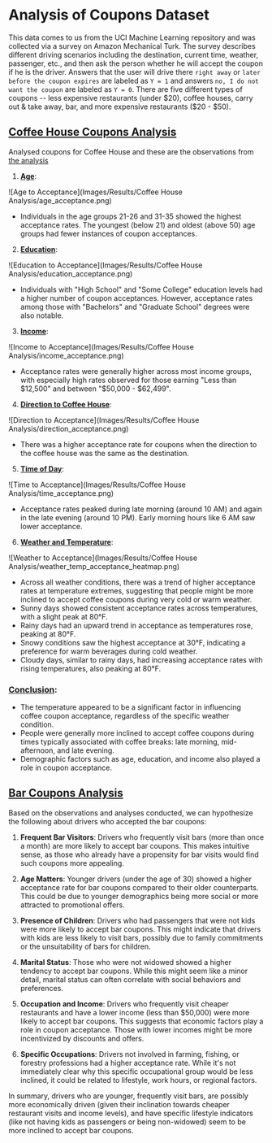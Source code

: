 # Analysis of Coupons Dataset
This data comes to us from the UCI Machine Learning repository and was collected via a survey on Amazon Mechanical Turk. The survey describes different driving scenarios including the destination, current time, weather, passenger, etc., and then ask the person whether he will accept the coupon if he is the driver. Answers that the user will drive there `right away` or `later before the coupon expires` are labeled as `Y = 1` and answers `no, I do not want the coupon` are labeled as `Y = 0`.  There are five different types of coupons -- less expensive restaurants (under \$20), coffee houses, carry out & take away, bar, and more expensive restaurants (\$20 - \$50).

## [Coffee House Coupons Analysis](coupon_analysis.ipynb#Analysis-on-Just-Coffee-House-coupons)

Analysed coupons for Coffee House and these are the observations from [the analysis](coupon_analysis.ipynb#Analysis-on-Just-Coffee-House-coupons)

1. [**Age**](coupon_analysis.ipynb#Age):

![Age to Acceptance](Images/Results/Coffee House Analysis/age_acceptance.png)

   - Individuals in the age groups 21-26 and 31-35 showed the highest acceptance rates. The youngest (below 21) and oldest (above 50) age groups had fewer instances of coupon acceptances.

2. [**Education**](coupon_analysis.ipynb#Education):

![Education to Acceptance](Images/Results/Coffee House Analysis/education_acceptance.png)

   - Individuals with "High School" and "Some College" education levels had a higher number of coupon acceptances. However, acceptance rates among those with "Bachelors" and "Graduate School" degrees were also notable.

3. [**Income**](coupon_analysis.ipynb#Income):

![Income to Acceptance](Images/Results/Coffee House Analysis/income_acceptance.png)

   - Acceptance rates were generally higher across most income groups, with especially high rates observed for those earning "Less than \$12,500" and between "\$50,000 - \$62,499".

4. [**Direction to Coffee House**](coupon_analysis.ipynb#Direction):

![Direction to Acceptance](Images/Results/Coffee House Analysis/direction_acceptance.png)

   - There was a higher acceptance rate for coupons when the direction to the coffee house was the same as the destination.

5. [**Time of Day**](coupon_analysis.ipynb#Time):

![Time to Acceptance](Images/Results/Coffee House Analysis/time_acceptance.png)

   - Acceptance rates peaked during late morning (around 10 AM) and again in the late evening (around 10 PM). Early morning hours like 6 AM saw lower acceptance.

6. [**Weather and Temperature**](coupon_analysis.ipynb#Temparture-and-Weather):

![Weather to Acceptance](Images/Results/Coffee House Analysis/weather_temp_acceptance_heatmap.png)

   - Across all weather conditions, there was a trend of higher acceptance rates at temperature extremes, suggesting that people might be more inclined to accept coffee coupons during very cold or warm weather.
   - Sunny days showed consistent acceptance rates across temperatures, with a slight peak at 80°F.
   - Rainy days had an upward trend in acceptance as temperatures rose, peaking at 80°F.
   - Snowy conditions saw the highest acceptance at 30°F, indicating a preference for warm beverages during cold weather.
   - Cloudy days, similar to rainy days, had increasing acceptance rates with rising temperatures, also peaking at 80°F.

### [Conclusion](coupon_analysis.ipynb#Conclusion):
- The temperature appeared to be a significant factor in influencing coffee coupon acceptance, regardless of the specific weather condition.
- People were generally more inclined to accept coffee coupons during times typically associated with coffee breaks: late morning, mid-afternoon, and late evening.
- Demographic factors such as age, education, and income also played a role in coupon acceptance.


## [Bar Coupons Analysis](coupon_analysis.ipynb#Investigating-the-Bar-Coupons)

Based on the observations and analyses conducted, we can hypothesize the following about drivers who accepted the bar coupons:

1. **Frequent Bar Visitors**: Drivers who frequently visit bars (more than once a month) are more likely to accept bar coupons. This makes intuitive sense, as those who already have a propensity for bar visits would find such coupons more appealing.

2. **Age Matters**: Younger drivers (under the age of 30) showed a higher acceptance rate for bar coupons compared to their older counterparts. This could be due to younger demographics being more social or more attracted to promotional offers.

3. **Presence of Children**: Drivers who had passengers that were not kids were more likely to accept bar coupons. This might indicate that drivers with kids are less likely to visit bars, possibly due to family commitments or the unsuitability of bars for children.

4. **Marital Status**: Those who were not widowed showed a higher tendency to accept bar coupons. While this might seem like a minor detail, marital status can often correlate with social behaviors and preferences.

5. **Occupation and Income**: Drivers who frequently visit cheaper restaurants and have a lower income (less than $50,000) were more likely to accept bar coupons. This suggests that economic factors play a role in coupon acceptance. Those with lower incomes might be more incentivized by discounts and offers.

6. **Specific Occupations**: Drivers not involved in farming, fishing, or forestry professions had a higher acceptance rate. While it's not immediately clear why this specific occupational group would be less inclined, it could be related to lifestyle, work hours, or regional factors.

In summary, drivers who are younger, frequently visit bars, are possibly more economically driven (given their inclination towards cheaper restaurant visits and income levels), and have specific lifestyle indicators (like not having kids as passengers or being non-widowed) seem to be more inclined to accept bar coupons.